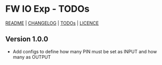 # FW IO Exp - TODOs

[README](README.md) | [CHANGELOG](CHANGELOG.md) | [TODOs](TODOs.md) | [LICENCE](LICENCE.md)

## Version 1.0.0

* Add configs to define how many PIN must be set as INPUT and how many as OUTPUT
